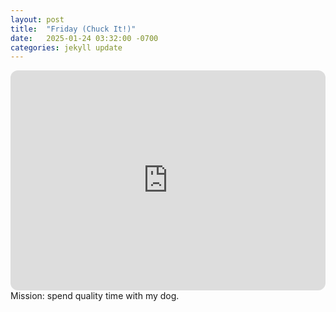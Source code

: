 ```yaml
---
layout: post
title:  "Friday (Chuck It!)"
date:   2025-01-24 03:32:00 -0700
categories: jekyll update
---
```

<iframe style="border-radius:12px" src="https://open.spotify.com/embed/playlist/4z8KaGE2pXRpoKjnaEtQXB?utm_source=generator" width="100%" height="352" frameBorder="0" allowfullscreen="" allow="autoplay; clipboard-write; encrypted-media; fullscreen; picture-in-picture" loading="lazy"></iframe>
Mission: spend quality time with my dog.
